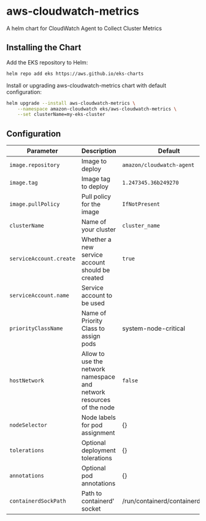# aws-cloudwatch-metrics

A helm chart for CloudWatch Agent to Collect Cluster Metrics

## Installing the Chart

Add the EKS repository to Helm:

```sh
helm repo add eks https://aws.github.io/eks-charts
```

Install or upgrading aws-cloudwatch-metrics chart with default configuration:

```sh
helm upgrade --install aws-cloudwatch-metrics \
    --namespace amazon-cloudwatch eks/aws-cloudwatch-metrics \
    --set clusterName=my-eks-cluster
```

## Configuration

| Parameter | Description | Default | Required |
| - | - | - | -
| `image.repository` | Image to deploy | `amazon/cloudwatch-agent` | ✔
| `image.tag` | Image tag to deploy | `1.247345.36b249270`
| `image.pullPolicy` | Pull policy for the image | `IfNotPresent` | ✔
| `clusterName` | Name of your cluster | `cluster_name` | ✔
| `serviceAccount.create` | Whether a new service account should be created | `true` |
| `serviceAccount.name` | Service account to be used | |
| `priorityClassName` | Name of Priority Class to assign pods | system-node-critical |
| `hostNetwork` | Allow to use the network namespace and network resources of the node | `false` |
| `nodeSelector` | Node labels for pod assignment  | {} |
| `tolerations` | Optional deployment tolerations  | {} |
| `annotations` | Optional pod annotations  | {} |
| `containerdSockPath` | Path to containerd' socket | /run/containerd/containerd.sock

